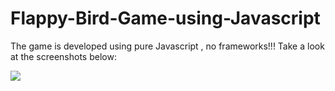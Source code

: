 # Flappy-Bird-Game-using-Javascript

The game is developed using pure Javascript , no frameworks!!!
Take a look at the screenshots below:  

![](https://github.com/hjain5164/Screenshots/blob/master/flappy-bird.gif)
